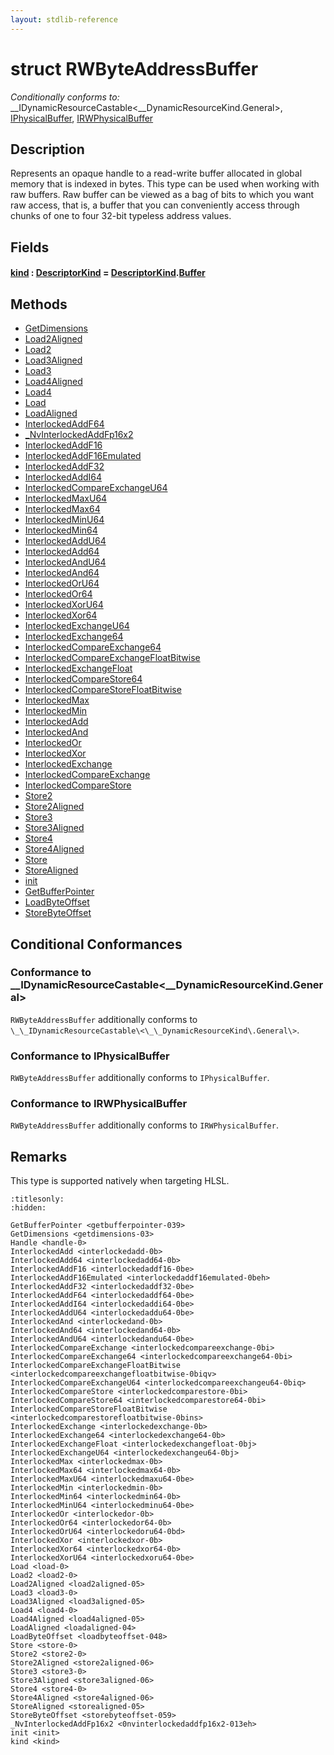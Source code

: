 ```yaml
---
layout: stdlib-reference
---
```


# struct RWByteAddressBuffer

*Conditionally conforms to:* \_\_IDynamicResourceCastable\<\_\_DynamicResourceKind\.General\>, [IPhysicalBuffer](../interfaces/iphysicalbuffer-019/index), [IRWPhysicalBuffer](../interfaces/irwphysicalbuffer-0123b/index)

## Description

Represents an opaque handle to a read-write buffer allocated in global memory that is indexed in bytes.
This type can be used when working with raw buffers. Raw buffer can be viewed as a bag of bits to
which you want raw access, that is, a buffer that you can conveniently access through chunks of one to
four 32-bit typeless address values.

## Fields

####  <a id="decl-kind"></a>[kind]() : [DescriptorKind](../types/descriptorkind-0a/index) = [DescriptorKind](../types/descriptorkind-0a/index)\.[Buffer](../types/descriptorkind-0a/index#decl-Buffer)

## Methods

* [GetDimensions](../getdimensions-03)
* [Load2Aligned](../load2aligned-05)
* [Load2](../load2-0)
* [Load3Aligned](../load3aligned-05)
* [Load3](../load3-0)
* [Load4Aligned](../load4aligned-05)
* [Load4](../load4-0)
* [Load](../load-0)
* [LoadAligned](../loadaligned-04)
* [InterlockedAddF64](../interlockedaddf64-0be)
* [\_NvInterlockedAddFp16x2](../0nvinterlockedaddfp16x2-013eh)
* [InterlockedAddF16](../interlockedaddf16-0be)
* [InterlockedAddF16Emulated](../interlockedaddf16emulated-0beh)
* [InterlockedAddF32](../interlockedaddf32-0be)
* [InterlockedAddI64](../interlockedaddi64-0be)
* [InterlockedCompareExchangeU64](../interlockedcompareexchangeu64-0biq)
* [InterlockedMaxU64](../interlockedmaxu64-0be)
* [InterlockedMax64](../interlockedmax64-0b)
* [InterlockedMinU64](../interlockedminu64-0be)
* [InterlockedMin64](../interlockedmin64-0b)
* [InterlockedAddU64](../interlockedaddu64-0be)
* [InterlockedAdd64](../interlockedadd64-0b)
* [InterlockedAndU64](../interlockedandu64-0be)
* [InterlockedAnd64](../interlockedand64-0b)
* [InterlockedOrU64](../interlockedoru64-0bd)
* [InterlockedOr64](../interlockedor64-0b)
* [InterlockedXorU64](../interlockedxoru64-0be)
* [InterlockedXor64](../interlockedxor64-0b)
* [InterlockedExchangeU64](../interlockedexchangeu64-0bj)
* [InterlockedExchange64](../interlockedexchange64-0b)
* [InterlockedCompareExchange64](../interlockedcompareexchange64-0bi)
* [InterlockedCompareExchangeFloatBitwise](../interlockedcompareexchangefloatbitwise-0biqv)
* [InterlockedExchangeFloat](../interlockedexchangefloat-0bj)
* [InterlockedCompareStore64](../interlockedcomparestore64-0bi)
* [InterlockedCompareStoreFloatBitwise](../interlockedcomparestorefloatbitwise-0bins)
* [InterlockedMax](../interlockedmax-0b)
* [InterlockedMin](../interlockedmin-0b)
* [InterlockedAdd](../interlockedadd-0b)
* [InterlockedAnd](../interlockedand-0b)
* [InterlockedOr](../interlockedor-0b)
* [InterlockedXor](../interlockedxor-0b)
* [InterlockedExchange](../interlockedexchange-0b)
* [InterlockedCompareExchange](../interlockedcompareexchange-0bi)
* [InterlockedCompareStore](../interlockedcomparestore-0bi)
* [Store2](../store2-0)
* [Store2Aligned](../store2aligned-06)
* [Store3](../store3-0)
* [Store3Aligned](../store3aligned-06)
* [Store4](../store4-0)
* [Store4Aligned](../store4aligned-06)
* [Store](../store-0)
* [StoreAligned](../storealigned-05)
* [init](../init)
* [GetBufferPointer](../getbufferpointer-039)
* [LoadByteOffset](../loadbyteoffset-048)
* [StoreByteOffset](../storebyteoffset-059)

## Conditional Conformances

### Conformance to \_\_IDynamicResourceCastable\<\_\_DynamicResourceKind\.General\>
`RWByteAddressBuffer` additionally conforms to `\_\_IDynamicResourceCastable\<\_\_DynamicResourceKind\.General\>`.
### Conformance to IPhysicalBuffer
`RWByteAddressBuffer` additionally conforms to `IPhysicalBuffer`.
### Conformance to IRWPhysicalBuffer
`RWByteAddressBuffer` additionally conforms to `IRWPhysicalBuffer`.
## Remarks


This type is supported natively when targeting HLSL.



```{toctree}
:titlesonly:
:hidden:

GetBufferPointer <getbufferpointer-039>
GetDimensions <getdimensions-03>
Handle <handle-0>
InterlockedAdd <interlockedadd-0b>
InterlockedAdd64 <interlockedadd64-0b>
InterlockedAddF16 <interlockedaddf16-0be>
InterlockedAddF16Emulated <interlockedaddf16emulated-0beh>
InterlockedAddF32 <interlockedaddf32-0be>
InterlockedAddF64 <interlockedaddf64-0be>
InterlockedAddI64 <interlockedaddi64-0be>
InterlockedAddU64 <interlockedaddu64-0be>
InterlockedAnd <interlockedand-0b>
InterlockedAnd64 <interlockedand64-0b>
InterlockedAndU64 <interlockedandu64-0be>
InterlockedCompareExchange <interlockedcompareexchange-0bi>
InterlockedCompareExchange64 <interlockedcompareexchange64-0bi>
InterlockedCompareExchangeFloatBitwise <interlockedcompareexchangefloatbitwise-0biqv>
InterlockedCompareExchangeU64 <interlockedcompareexchangeu64-0biq>
InterlockedCompareStore <interlockedcomparestore-0bi>
InterlockedCompareStore64 <interlockedcomparestore64-0bi>
InterlockedCompareStoreFloatBitwise <interlockedcomparestorefloatbitwise-0bins>
InterlockedExchange <interlockedexchange-0b>
InterlockedExchange64 <interlockedexchange64-0b>
InterlockedExchangeFloat <interlockedexchangefloat-0bj>
InterlockedExchangeU64 <interlockedexchangeu64-0bj>
InterlockedMax <interlockedmax-0b>
InterlockedMax64 <interlockedmax64-0b>
InterlockedMaxU64 <interlockedmaxu64-0be>
InterlockedMin <interlockedmin-0b>
InterlockedMin64 <interlockedmin64-0b>
InterlockedMinU64 <interlockedminu64-0be>
InterlockedOr <interlockedor-0b>
InterlockedOr64 <interlockedor64-0b>
InterlockedOrU64 <interlockedoru64-0bd>
InterlockedXor <interlockedxor-0b>
InterlockedXor64 <interlockedxor64-0b>
InterlockedXorU64 <interlockedxoru64-0be>
Load <load-0>
Load2 <load2-0>
Load2Aligned <load2aligned-05>
Load3 <load3-0>
Load3Aligned <load3aligned-05>
Load4 <load4-0>
Load4Aligned <load4aligned-05>
LoadAligned <loadaligned-04>
LoadByteOffset <loadbyteoffset-048>
Store <store-0>
Store2 <store2-0>
Store2Aligned <store2aligned-06>
Store3 <store3-0>
Store3Aligned <store3aligned-06>
Store4 <store4-0>
Store4Aligned <store4aligned-06>
StoreAligned <storealigned-05>
StoreByteOffset <storebyteoffset-059>
_NvInterlockedAddFp16x2 <0nvinterlockedaddfp16x2-013eh>
init <init>
kind <kind>
```
